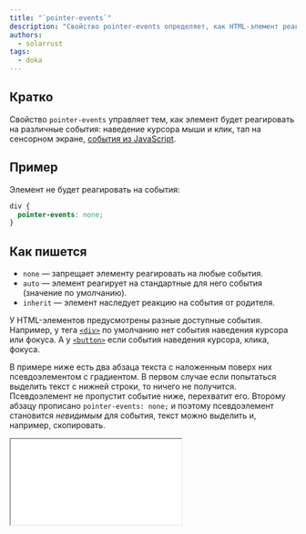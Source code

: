 ```yaml
---
title: "`pointer-events`"
description: "Свойство pointer-events определяет, как HTML-элемент реагирует на различные события мыши, прикосновений или события из JavaScript."
authors:
  - solarrust
tags:
  - doka
---
```


## Кратко

Свойство `pointer-events` управляет тем, как элемент будет реагировать на различные события: наведение курсора мыши и клик, тап на сенсорном экране, [события из JavaScript](/js/events).

## Пример

Элемент не будет реагировать на события:

```css
div {
  pointer-events: none;
}
```

## Как пишется

- `none` — запрещает элементу реагировать на любые события.
- `auto` — элемент реагирует на стандартные для него события (значение по умолчанию).
- `inherit` — элемент наследует реакцию на события от родителя.

У HTML-элементов предусмотрены разные доступные события. Например, у тега [`<div>`](/html/div) по умолчанию нет события наведения курсора или фокуса. А у [`<button>`](/html/button) если события наведения курсора, клика, фокуса.

В примере ниже есть два абзаца текста с наложенным поверх них псевдоэлементом с градиентом. В первом случае если попытаться выделить текст с нижней строки, то ничего не получится. Псевдоэлемент не пропустит событие ниже, перехватит его. Второму абзацу прописано `pointer-events: none;` и поэтому псевдоэлемент становится _невидимым_ для события, текст можно выделить и, например, скопировать.

<iframe title="События на элементе отключены" src="demos/none/" height="150"></iframe>
